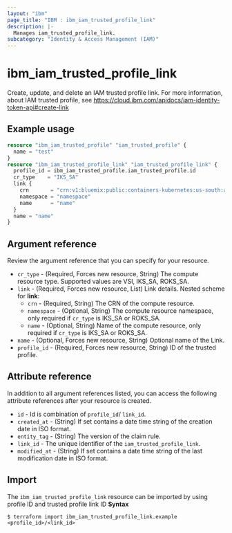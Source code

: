 ```yaml
---
layout: "ibm"
page_title: "IBM : ibm_iam_trusted_profile_link"
description: |-
  Manages iam_trusted_profile_link.
subcategory: "Identity & Access Management (IAM)"
---
```


# ibm_iam_trusted_profile_link

Create, update, and delete an IAM trusted profile link. For more information, about IAM trusted profile, see https://cloud.ibm.com/apidocs/iam-identity-token-api#create-link 

## Example usage

```terraform
resource "ibm_iam_trusted_profile" "iam_trusted_profile" {
  name = "test"
}
resource "ibm_iam_trusted_profile_link" "iam_trusted_profile_link" {
  profile_id = ibm_iam_trusted_profile.iam_trusted_profile.id
  cr_type    = "IKS_SA"
  link {
    crn       = "crn:v1:bluemix:public:containers-kubernetes:us-south:a/acc_id:cluster_id::"
    namespace = "namespace"
    name      = "name"
  }
  name = "name"
}
```

## Argument reference

Review the argument reference that you can specify for your resource.

* `cr_type` - (Required, Forces new resource, String) The compute resource type. Supported values are VSI, IKS_SA, ROKS_SA.
* `link` - (Required, Forces new resource, List) Link details.
  Nested scheme for **link**:
	* `crn` - (Required, String) The CRN of the compute resource.
	* `namespace` - (Optional, String) The compute resource namespace, only required if `cr_type` is IKS_SA or ROKS_SA.
	* `name` - (Optional, String) Name of the compute resource, only required if `cr_type` is IKS_SA or ROKS_SA.
* `name` - (Optional, Forces new resource, String) Optional name of the Link.
* `profile_id` - (Required, Forces new resource, String) ID of the trusted profile.

## Attribute reference

In addition to all argument references listed, you can access the following attribute references after your resource is created.

* `id` -  Id is combination of `profile_id`/ `link_id`.
* `created_at` - (String) If set contains a date time string of the creation date in ISO format.
* `entity_tag` - (String) The version of the claim rule.
* `link_id` - The unique identifier of the `iam_trusted_profile_link`.
* `modified_at` - (String) If set contains a date time string of the last modification date in ISO format.

## Import

The  `ibm_iam_trusted_profile_link` resource can be imported by using profile ID and trusted profile link ID 
**Syntax**

```
$ terraform import ibm_iam_trusted_profile_link.example <profile_id>/<link_id>
```
